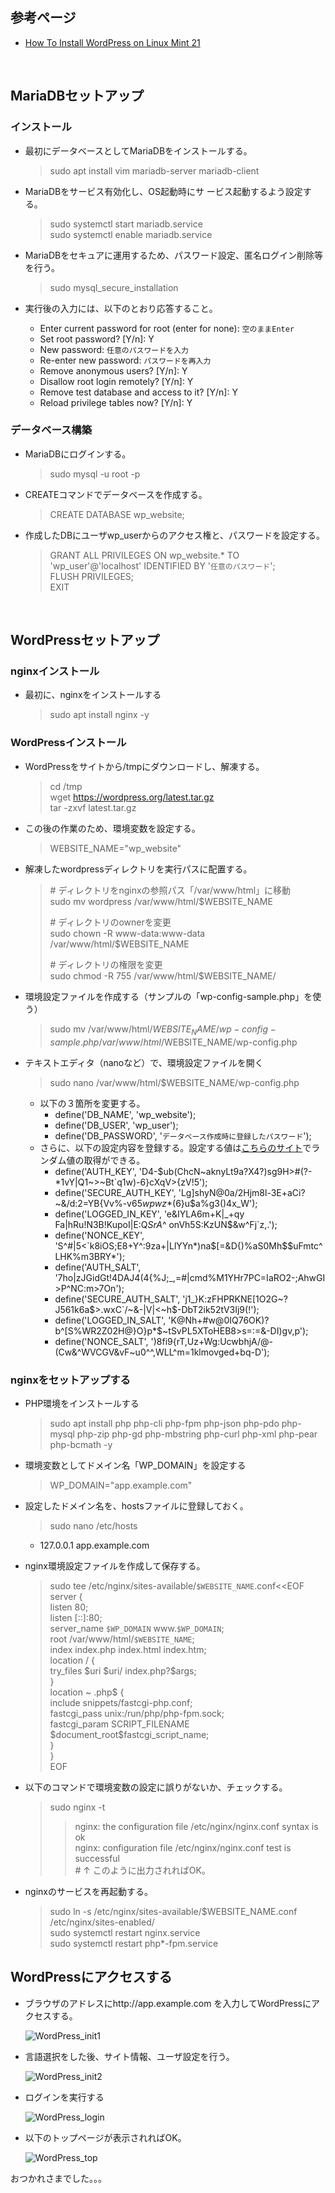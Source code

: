 ## 参考ページ
-  [How To Install WordPress on Linux Mint 21](https://techviewleo.com/how-to-install-wordpress-on-linux-mint/)

<br>

## MariaDBセットアップ

### インストール
- 最初にデータベースとしてMariaDBをインストールする。  
  > sudo apt install vim mariadb-server mariadb-client

- MariaDBをサービス有効化し、OS起動時にサ ービス起動するよう設定する。  
  > sudo systemctl start mariadb.service  
  > sudo systemctl enable mariadb.service

- MariaDBをセキュアに運用するため、パスワード設定、匿名ログイン削除等を行う。  
  >  sudo mysql_secure_installation  

- 実行後の入力には、以下のとおり応答すること。
  - Enter current password for root (enter for none): `空のままEnter`
  - Set root password? [Y/n]: Y
  - New password: `任意のパスワードを入力`
  - Re-enter new password: `パスワードを再入力`
  - Remove anonymous users? [Y/n]: Y
  - Disallow root login remotely? [Y/n]: Y
  - Remove test database and access to it? [Y/n]: Y
  - Reload privilege tables now? [Y/n]: Y

### データベース構築
- MariaDBにログインする。  
  > sudo mysql -u root -p

- CREATEコマンドでデータベースを作成する。   
  > CREATE DATABASE wp_website;

- 作成したDBにユーザwp_userからのアクセス権と、パスワードを設定する。   
  >  GRANT ALL PRIVILEGES ON wp_website.* TO 'wp_user'@'localhost' IDENTIFIED BY '`任意のパスワード`';  
  > FLUSH PRIVILEGES;  
  > EXIT

<br>

## WordPressセットアップ

### nginxインストール
- 最初に、nginxをインストールする
  > sudo apt install nginx -y

### WordPressインストール
- WordPressをサイトから/tmpにダウンロードし、解凍する。  
  > cd /tmp  
  > wget https://wordpress.org/latest.tar.gz  
  > tar -zxvf latest.tar.gz

- この後の作業のため、環境変数を設定する。
  > WEBSITE_NAME="wp_website"  

- 解凍したwordpressディレクトリを実行パスに配置する。
  > \# ディレクトリをnginxの参照パス「/var/www/html」に移動  
  > sudo mv wordpress /var/www/html/$WEBSITE_NAME  
  >  
  > \# ディレクトリのownerを変更  
  > sudo chown -R www-data:www-data /var/www/html/$WEBSITE_NAME  
  >  
  > \# ディレクトリの権限を変更  
  > sudo chmod -R 755 /var/www/html/$WEBSITE_NAME/

-  環境設定ファイルを作成する（サンプルの「wp-config-sample.php」を使う）
    > sudo mv /var/www/html/$WEBSITE_NAME/wp-config-sample.php /var/www/html/$WEBSITE_NAME/wp-config.php

- テキストエディタ（nanoなど）で、環境設定ファイルを開く  
  > sudo nano /var/www/html/$WEBSITE_NAME/wp-config.php
  - 以下の３箇所を変更する。
    - define('DB_NAME', 'wp_website');
    - define('DB_USER', 'wp_user');
    - define('DB_PASSWORD', '`データベース作成時に登録したパスワード`');
  - さらに、以下の設定内容を登録する。設定する値は[こちらのサイト](https://api.wordpress.org/secret-key/1.1/salt/)でランダム値の取得ができる。
    - define('AUTH_KEY',         'D4-$ub(ChcN~aknyLt9a?X4?)sg9H>#(?-*1vY|Q1~>~Bt`q1w)-6}cXqV>{zV!5');
    - define('SECURE_AUTH_KEY',  'Lg]shyN@0a/2Hjm8l-3E+aCi?~&/d:2=YB{Vv%-v$65wpwz*$(6}u$a%g3()4x_W');
    - define('LOGGED_IN_KEY',    'e&IYLA6m+K|_+qy Fa|hRu!N3B!KupoI|E:Q$SrA$^ onVh5S:KzUN$&w^Fj`z,.');
    - define('NONCE_KEY',        'S^#|5<`k8iOS;E8+Y^:9za+|LlYYn*)na$[=&D{)%aS0Mh$$uFmtc^LHK%m3BRY*');
    - define('AUTH_SALT',        '7ho|zJGidGt!4DAJ4(4{%J;_,=#|cmd%M1YHr7PC=IaRO2-;AhwGI>P^NC:m>7On');
    - define('SECURE_AUTH_SALT', 'j1_}K:zFHPRKNE[1O2G~?J561k6a$>.wxC`/~&-|V|<~h$-DbT2ik52tV3Ij9(!');
    - define('LOGGED_IN_SALT',   'K@Nh+#w@0IQ76OK)?b^[S%WR2Z02H@}O}p*$~tSvPL5XToHEB8>s=:=&-DI)gv,p');
    - define('NONCE_SALT',       ')8fi9{rT,Uz+Wg:UcwbhjA/@-(Cw&^WVCGV&vF~u0^^,WLL^m=1klmovged+bq-D');

### nginxをセットアップする

- PHP環境をインストールする
  > sudo apt install php php-cli php-fpm php-json php-pdo php-mysql php-zip php-gd  php-mbstring php-curl php-xml php-pear php-bcmath -y

- 環境変数としてドメイン名「WP_DOMAIN」を設定する
  > WP_DOMAIN="app.example.com"

- 設定したドメイン名を、hostsファイルに登録しておく。
  > sudo nano /etc/hosts  
     - 127.0.0.1 app.example.com

- nginx環境設定ファイルを作成して保存する。
  > sudo tee /etc/nginx/sites-available/`$WEBSITE_NAME`.conf<<EOF  
  > server {  
  > listen 80;  
  > 	listen [::]:80;  
  > 	server_name `$WP_DOMAIN` www.`$WP_DOMAIN`;  
  > 	root /var/www/html/`$WEBSITE_NAME`;  
  > 	index index.php index.html index.htm;  
  > 	location / {  
  > 		try_files \$uri \$uri/ index.php?\$args;  
  > 	}  
  > 	location ~ \.php\$ {  
  > 		include snippets/fastcgi-php.conf;  
  > 		fastcgi_pass unix:/run/php/php-fpm.sock;  
  > 		fastcgi_param	SCRIPT_FILENAME \$document_root\$fastcgi_script_name;  
  > 	}  
  > }  
  > EOF  

- 以下のコマンドで環境変数の設定に誤りがないか、チェックする。
  > sudo nginx -t
  > > nginx: the configuration file /etc/nginx/nginx.conf syntax is ok  
  > > nginx: configuration file /etc/nginx/nginx.conf test is successful  
  >  \# ↑ このように出力されればOK。

- nginxのサービスを再起動する。
  > sudo ln -s /etc/nginx/sites-available/$WEBSITE_NAME.conf /etc/nginx/sites-enabled/    
   > sudo systemctl restart nginx.service   
   > sudo systemctl restart php*-fpm.service  

## WordPressにアクセスする
- ブラウザのアドレスにhttp://app.example.com を入力してWordPressにアクセスする。  

  ![WordPress_init1](./assets/img/wordpress_init1.png)

- 言語選択をした後、サイト情報、ユーザ設定を行う。

  ![WordPress_init2](./assets/img/wordpress_init2.png)

- ログインを実行する

  ![WordPress_login](./assets/img/wordpress_login.png)

- 以下のトップページが表示されればOK。

  ![WordPress_top](./assets/img/wordpress_top.png)
  
おつかれさまでした。。。
